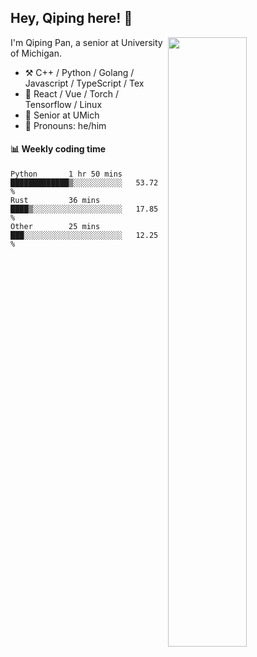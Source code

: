 

## Hey, Qiping here! :wave:

[<img align="right" width="50%" src="https://github-readme-stats.vercel.app/api?username=ppppqp&theme=dark&show_icons=true">](https://metrics.lecoq.io/ppppqp?template=classic)


I'm Qiping Pan, a senior at University of Michigan.

-   :hammer_and_pick: C++ / Python / Golang / Javascript / TypeScript / Tex
-   :pencil: React / Vue / Torch / Tensorflow / Linux 
-   :seedling: Senior at UMich
-   :man: Pronouns: he/him



#### :bar_chart: Weekly coding time

<!--START_SECTION:waka-->

```text
Python       1 hr 50 mins    █████████████▒░░░░░░░░░░░   53.72 %
Rust         36 mins         ████▒░░░░░░░░░░░░░░░░░░░░   17.85 %
Other        25 mins         ███░░░░░░░░░░░░░░░░░░░░░░   12.25 %
```

<!--END_SECTION:waka-->
